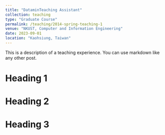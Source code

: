 ```yaml
---
title: "DataminTeaching Assistant"
collection: teaching
type: "Graduate Course"
permalink: /teaching/2014-spring-teaching-1
venue: "NKUST, Computer and Information Engineering"
date: 2023-09-01
location: "Kaohsiung, Taiwan"
---
```


This is a description of a teaching experience. You can use markdown like any other post.

Heading 1
======

Heading 2
======

Heading 3
======
